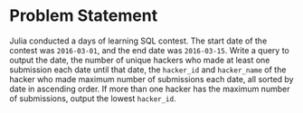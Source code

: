 # Problem Statement

Julia conducted a  days of learning SQL contest. 
The start date of the contest was `2016-03-01`, and the end date was `2016-03-15`.
Write a query to output the date, the number of unique hackers who made at least one submission each date until that date, the `hacker_id` and `hacker_name` of the hacker who made maximum number of submissions each date, all sorted by date in ascending order.
If more than one hacker has the maximum number of submissions, output the lowest `hacker_id`.

